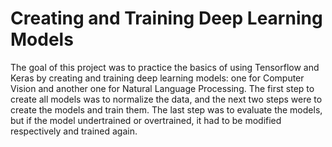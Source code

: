 # Creating and Training Deep Learning Models

The goal of this project was to practice the basics of using Tensorflow and Keras by creating and training deep learning models: one for Computer Vision and another one for Natural Language Processing. The first step to create all models was to normalize the data, and the next two steps were to create the models and train them. The last step was to evaluate the models, but if the model undertrained or overtrained, it had to be modified respectively and trained again.
